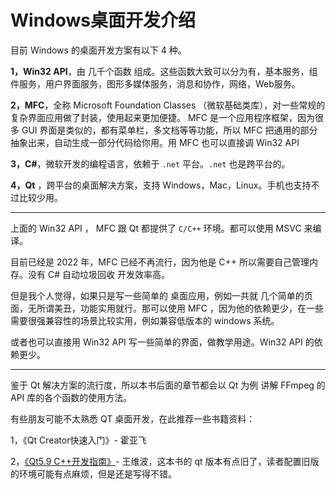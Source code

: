 # Windows桌面开发介绍

目前 Windows 的桌面开发方案有以下 4 种。

**1，Win32 API**，由 几千个函数 组成。这些函数大致可以分为有，基本服务，组件服务，用户界面服务，图形多媒体服务，消息和协作，网络，Web服务。

**2，MFC**，全称 Microsoft Foundation Classes （微软基础类库），对一些常规的复杂界面应用做了封装，使用起来更加便捷。 MFC 是一个应用程序框架，因为很多 GUI 界面是类似的，都有菜单栏，多文档等等功能，所以 MFC 把通用的部分抽象出来，自动生成一部分代码给你用。用 MFC 也可以直接调  Win32 API 

**3，C#**，微软开发的编程语言，依赖于 `.net` 平台。`.net` 也是跨平台的。

**4，Qt** ，跨平台的桌面解决方案，支持 Windows，Mac，Linux。手机也支持不过比较少用。

------

上面的 Win32 API ， MFC 跟  Qt 都提供了 `C/C++` 环境。都可以使用 MSVC 来编译。

目前已经是 2022 年，MFC 已经不再流行，因为他是 C++ 所以需要自己管理内存。没有 C# 自动垃圾回收 开发效率高。

但是我个人觉得，如果只是写一些简单的 桌面应用，例如一共就 几个简单的页面，无所谓美丑，功能实用就行。那可以使用 MFC ，因为他的依赖更少，在一些需要很强兼容性的场景比较实用，例如兼容低版本的 windows 系统。

或者也可以直接用 Win32 API 写一些简单的界面，做教学用途。Win32 API 的依赖更少。

------

鉴于 Qt 解决方案的流行度，所以本书后面的章节都会以 Qt 为例 讲解 FFmpeg 的 API 库的各个函数的使用方法。

有些朋友可能不太熟悉 QT 桌面开发，在此推荐一些书籍资料：

1，《Qt Creator快速入门》- 霍亚飞

2，[《Qt5.9 C++开发指南》](https://u.jd.com/ECkU2my)- 王维波，这本书的 qt 版本有点旧了，读者配置旧版的环境可能有点麻烦，但是还是写得不错。

